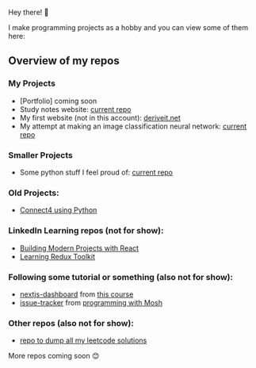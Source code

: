 Hey there! 👋

I make programming projects as a hobby and you can view some of them here:

## Overview of my repos
### My Projects
- [Portfolio] coming soon
- Study notes website: [current repo](https://github.com/uzairarif5/uzairarif5.github.io.git)
- My first website (not in this account): [deriveit.net](https://github.com/deriveitCreator/deriveit.git)
- My attempt at making an image classification neural network: [current repo](https://github.com/uzairarif5/NNForDigits)

### Smaller Projects
 - Some python stuff I feel proud of: [current repo](https://github.com/uzairarif5/randomPythonStuff)

### Old Projects:
- [Connect4 using Python](https://github.com/uzairarif5/Connect4)

### LinkedIn Learning repos (not for show):
 - [Building Modern Projects with React](https://github.com/uzairarif5/react_ecosystem)
 - [Learning Redux Toolkit](https://github.com/uzairarif5/learning-redux-toolkit)

### Following some tutorial or something (also not for show):
- [nextjs-dashboard](https://github.com/uzairarif5/nextjs-dashboard) from [this course](https://nextjs.org/learn/dashboard-app)
- [issue-tracker](https://github.com/uzairarif5/issue-tracker) from [programming with Mosh](https://www.youtube.com/watch?v=J9sfR6HN6BY&t=294s)

### Other repos (also not for show):
- [repo to dump all my leetcode solutions](https://github.com/uzairarif5/leetCodeSolutions)


More repos coming soon 😊
